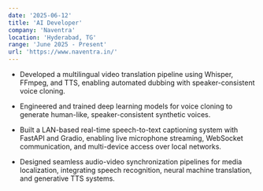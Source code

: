 ```yaml
---
date: '2025-06-12'
title: 'AI Developer'
company: 'Naventra'
location: 'Hyderabad, TG'
range: 'June 2025 - Present'
url: 'https://www.naventra.in/'
---
```


- Developed a multilingual video translation pipeline using Whisper, FFmpeg, and TTS, enabling automated dubbing with speaker-consistent voice cloning.

- Engineered and trained deep learning models for voice cloning to generate human-like, speaker-consistent synthetic voices.

- Built a LAN-based real-time speech-to-text captioning system with FastAPI and Gradio, enabling live microphone streaming, WebSocket communication, and multi-device access over local networks.

- Designed seamless audio-video synchronization pipelines for media localization, integrating speech recognition, neural machine translation, and generative TTS systems.

